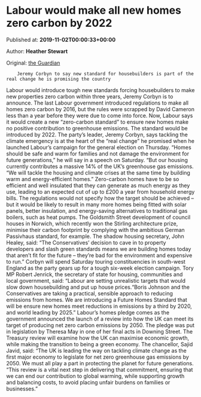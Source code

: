 
# Labour would make all new homes zero carbon by 2022

Published at: **2019-11-02T00:00:33+00:00**

Author: **Heather Stewart**

Original: [the Guardian](https://www.theguardian.com/politics/2019/nov/01/labour-would-make-all-new-homes-zero-carbon-by-2022)


        Jeremy Corbyn to say new standard for housebuilders is part of the real change he is promising the country
      
Labour would introduce tough new standards forcing housebuilders to make new properties zero carbon within three years, Jeremy Corbyn is to announce.
The last Labour government introduced regulations to make all homes zero carbon by 2016, but the rules were scrapped by David Cameron less than a year before they were due to come into force.
Now, Labour says it would create a new “zero-carbon standard” to ensure new homes make no positive contribution to greenhouse emissions. The standard would be introduced by 2022.
The party’s leader, Jeremy Corbyn, says tackling the climate emergency is at the heart of the “real change” he promised when he launched Labour’s campaign for the general election on Thursday.
“Homes should be safe and warm for families and not damage the environment for future generations,” he will say in a speech on Saturday. “But our housing currently contributes a massive 14% of the UK’s greenhouse gas emissions.
“We will tackle the housing and climate crises at the same time by building warm and energy-efficient homes.”
Zero-carbon homes have to be so efficient and well insulated that they can generate as much energy as they use, leading to an expected cut of up to £200 a year from household energy bills.
The regulations would not specify how the target should be achieved – but it would be likely to result in many more homes being fitted with solar panels, better insulation, and energy-saving alternatives to traditional gas boilers, such as heat pumps.
The Goldsmith Street development of council houses in Norwich, which recently won the Stirling architecture prize, minimise their carbon footprint by complying with the ambitious German Passivhaus standard, for example.
The shadow housing secretary, John Healey, said: “The Conservatives’ decision to cave in to property developers and slash green standards means we are building homes today that aren’t fit for the future – they’re bad for the environment and expensive to run.”
Corbyn will spend Saturday touring constituencies in south-west England as the party gears up for a tough six-week election campaign.
Tory MP Robert Jenrick, the secretary of state for housing, communities and local government, said: “Labour are setting unrealistic targets that would slow down housebuilding and put up house prices.“Boris Johnson and the Conservatives are taking a practical, sensible approach to reducing emissions from homes. We are introducing a Future Homes Standard that will be ensure new homes meet reductions in emissions by a third by 2020, and world leading by 2025.”
Labour’s homes pledge comes as the government announced the launch of a review into how the UK can meet its target of producing net zero carbon emissions by 2050. The pledge was put in legislation by Theresa May in one of her final acts in Downing Street.
The Treasury review will examine how the UK can maximise economic growth, while making the transition to being a green economy.
The chancellor, Sajid Javid, said: “The UK is leading the way on tackling climate change as the first major economy to legislate for net zero greenhouse gas emissions by 2050. We must all play a part in protecting the planet for future generations.
“This review is a vital next step in delivering that commitment, ensuring that we can end our contribution to global warming, while supporting growth and balancing costs, to avoid placing unfair burdens on families or businesses.”
